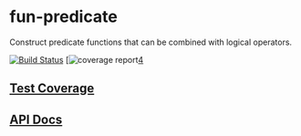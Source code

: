 # fun-predicate

Construct predicate functions that can be combined with logical operators.

[![Build Status][1]][2]
[![coverage report][3][4]

## [Test Coverage][5]

## [API Docs][6]

[1]: https://gitlab.com/bagrounds/fun-predicate/badges/master/build.svg
[2]: https://gitlab.com/bagrounds/fun-predicate/commits/master
[3]: https://gitlab.com/bagrounds/fun-predicate/badges/master/coverage.svg
[4]: https://gitlab.com/bagrounds/fun-predicate/commits/master
[5]: https://bagrounds.gitlab.io/fun-predicate/coverage/lcov-report/index.html
[6]: https://bagrounds.gitlab.io/fun-predicate/docs/index.html

